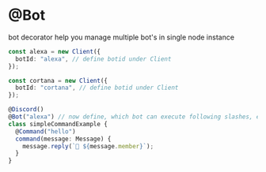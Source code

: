 # @Bot

bot decorator help you manage multiple bot's in single node instance

```ts
const alexa = new Client({
  botId: "alexa", // define botid under Client
});

const cortana = new Client({
  botId: "cortana", // define botid under Client
});

@Discord()
@Bot("alexa") // now define, which bot can execute following slashes, events or commands
class simpleCommandExample {
  @Command("hello")
  command(message: Message) {
    message.reply(`👋 ${message.member}`);
  }
}
```

